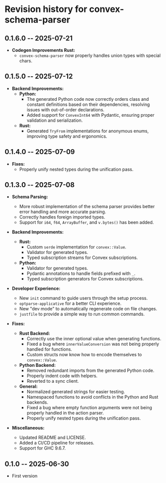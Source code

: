 # Revision history for convex-schema-parser

## 0.1.6.0 -- 2025-07-21

* **Codegen Improvements Rust:**
    * `convex-schema-parser` now properly handles union types with special chars.

## 0.1.5.0 -- 2025-07-12

*   **Backend Improvements:**
    *   **Python:**
        *   The generated Python code now correctly orders class and constant definitions based on their dependencies, resolving issues with out-of-order declarations.
        *   Added support for `ConvexInt64` with Pydantic, ensuring proper validation and serialization.
    *   **Rust:**
        *   Generated `TryFrom` implementations for anonymous enums, improving type safety and ergonomics.

## 0.1.4.0 -- 2025-07-09

*   **Fixes:**
    *   Properly unify nested types during the unification pass.

## 0.1.3.0 -- 2025-07-08

*   **Schema Parsing:**
    *   More robust implementation of the schema parser provides better error handling and more accurate parsing.
    *   Correctly handles foreign imported types.
    *   Support for `i64`, `f64`, `ArrayBuffer`, and `v.bytes()` has been added.

*   **Backend Improvements:**
    *   **Rust:**
        *   Custom `serde` implementation for `convex::Value`.
        *   Validator for generated types.
        *   Typed subscription streams for Convex subscriptions.
    *   **Python:**
        *   Validator for generated types.
        *   Pydantic annotations to handle fields prefixed with `_`.
        *   Typed subscription generators for Convex subscriptions.

*   **Developer Experience:**
    *   New `init` command to guide users through the setup process.
    *   `optparse-applicative` for a better CLI experience.
    *   New "dev mode" to automatically regenerate code on file changes.
    *   `justfile` to provide a simple way to run common commands.

*   **Fixes:**
    *   **Rust Backend:**
        *   Correctly use the inner optional value when generating functions.
        *   Fixed a bug where `innerValueConversion` was not being properly handled for functions.
        *   Custom structs now know how to encode themselves to `convex::Value`.
    *   **Python Backend:**
        *   Removed redundant imports from the generated Python code.
        *   Properly indent code with helpers.
        *   Reverted to a sync client.
    *   **General:**
        *   Normalized generated strings for easier testing.
        *   Namespaced functions to avoid conflicts in the Python and Rust backends.
        *   Fixed a bug where empty function arguments were not being properly handled in the action parser.
        *   Properly unify nested types during the unification pass.

*   **Miscellaneous:**
    *   Updated README and LICENSE.
    *   Added a CI/CD pipeline for releases.
    *   Support for GHC 9.6.7.

## 0.1.0 -- 2025-06-30

* First version
